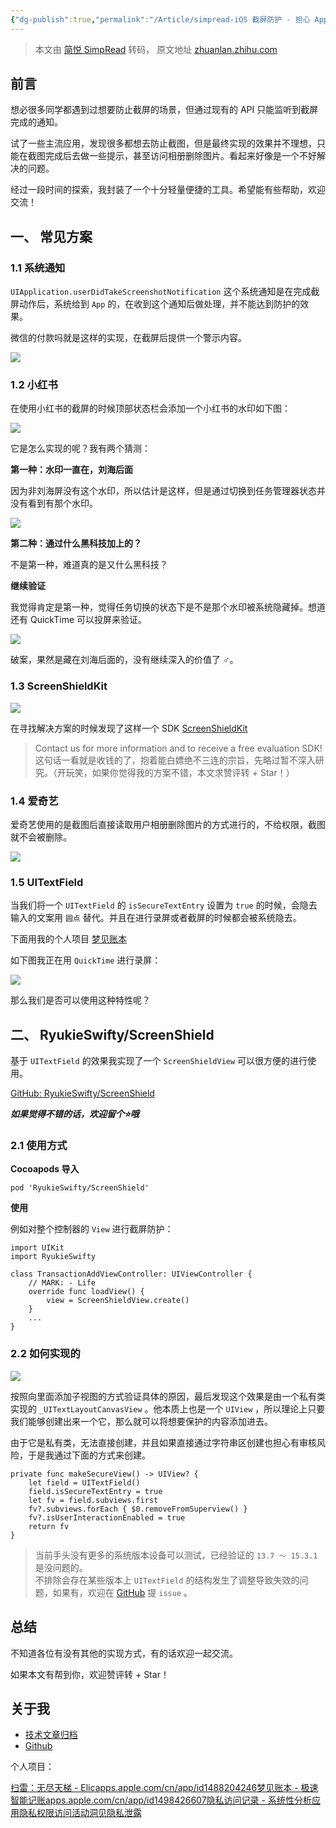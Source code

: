 ```yaml
---
{"dg-publish":true,"permalink":"/Article/simpread-iOS 截屏防护 - 担心 App 内容被截屏泄露吗？这个开源库就是你要的/"}
---
```


> 本文由 [简悦 SimpRead](http://ksria.com/simpread/) 转码， 原文地址 [zhuanlan.zhihu.com](https://zhuanlan.zhihu.com/p/469526162)

前言
--

想必很多同学都遇到过想要防止截屏的场景，但通过现有的 API 只能监听到截屏完成的通知。

试了一些主流应用，发现很多都想去防止截图，但是最终实现的效果并不理想，只能在截图完成后去做一些提示，甚至访问相册删除图片。看起来好像是一个不好解决的问题。

经过一段时间的探索，我封装了一个十分轻量便捷的工具。希望能有些帮助，欢迎交流！

一、 常见方案
-------

### 1.1 系统通知

`UIApplication.userDidTakeScreenshotNotification` 这个系统通知是在完成截屏动作后，系统给到 `App` 的，在收到这个通知后做处理，并不能达到防护的效果。

微信的付款吗就是这样的实现，在截屏后提供一个警示内容。

![](https://pic4.zhimg.com/v2-fc838ef725c2c3d101569c6c9eafc623_r.jpg)

### 1.2 小红书

在使用小红书的截屏的时候顶部状态栏会添加一个小红书的水印如下图：

![](https://pic4.zhimg.com/v2-8cca4f6928e7f02d35a16c7f9d47a507_r.jpg)

它是怎么实现的呢？我有两个猜测：

**第一种：水印一直在，刘海后面**

因为非刘海屏没有这个水印，所以估计是这样，但是通过切换到任务管理器状态并没有看到有那个水印。

![](https://pic4.zhimg.com/v2-5f242b98e73fda477b57827c7e847c23_r.jpg)

**第二种：通过什么黑科技加上的？**

不是第一种，难道真的是又什么黑科技？

**继续验证**

我觉得肯定是第一种，觉得任务切换的状态下是不是那个水印被系统隐藏掉。想道还有 QuickTime 可以投屏来验证。

![](https://pic3.zhimg.com/v2-8ea76f74af7f283f2c28d9b9e2fec4aa_r.jpg)

破案，果然是藏在刘海后面的，没有继续深入的价值了 ‍♂️。

### 1.3 ScreenShieldKit

![](https://pic1.zhimg.com/v2-ba61b48aab4b30ae1d08252ecd8717e4_b.gif)

在寻找解决方案的时候发现了这样一个 SDK [ScreenShieldKit](https://link.zhihu.com/?target=https%3A//screenshieldkit.com/)

> Contact us for more information and to receive a free evaluation SDK!  
> 这句话一看就是收钱的了，抱着能白嫖绝不三连的宗旨，先略过暂不深入研究。（开玩笑，如果你觉得我的方案不错，本文求赞评转 + Star！）

### 1.4 爱奇艺

爱奇艺使用的是截图后直接读取用户相册删除图片的方式进行的，不给权限，截图就不会被删除。

![](https://pic3.zhimg.com/v2-19be520010dd611f512299ece20a571a_r.jpg)

### 1.5 UITextField

当我们将一个 `UITextField` 的 `isSecureTextEntry` 设置为 `true` 的时候，会隐去输入的文案用 `圆点` 替代。并且在进行录屏或者截屏的时候都会被系统隐去。

下面用我的个人项目 [梦见账本](https://link.zhihu.com/?target=https%3A//apps.apple.com/cn/app/id1498426607)

如下图我正在用 `QuickTime` 进行录屏：

![](https://pic1.zhimg.com/v2-858851f6116b6d957c8d91e5bcaab7dc_r.jpg)

那么我们是否可以使用这种特性呢？

二、 RyukieSwifty/ScreenShield
----------------------------

基于 `UITextField` 的效果我实现了一个 `ScreenShieldView` 可以很方便的进行使用。

[GitHub: RyukieSwifty/ScreenShield](https://link.zhihu.com/?target=https%3A//github.com/RyukieSama/Swifty)

_**如果觉得不错的话，欢迎留个⭐️哦**_

### 2.1 使用方式

**Cocoapods 导入**

```
pod 'RyukieSwifty/ScreenShield'

```

**使用**

例如对整个控制器的 `View` 进行截屏防护：

```
import UIKit
import RyukieSwifty

class TransactionAddViewController: UIViewController {
    // MARK: - Life
    override func loadView() {
        view = ScreenShieldView.create()
    }
    ...
}

```

### 2.2 如何实现的

![](https://pic2.zhimg.com/v2-efab02443992e22f35af586dfd1ac245_r.jpg)

按照向里面添加子视图的方式验证具体的原因，最后发现这个效果是由一个私有类实现的 `_UITextLayoutCanvasView` 。他本质上也是一个 `UIView` ，所以理论上只要我们能够创建出来一个它，那么就可以将想要保护的内容添加进去。

由于它是私有类，无法直接创建，并且如果直接通过字符串区创建也担心有审核风险，于是我通过下面的方式来创建。

```
private func makeSecureView() -> UIView? {
    let field = UITextField()
    field.isSecureTextEntry = true
    let fv = field.subviews.first
    fv?.subviews.forEach { $0.removeFromSuperview() }
    fv?.isUserInteractionEnabled = true
    return fv
}

```

> 当前手头没有更多的系统版本设备可以测试，已经验证的 `13.7 ～ 15.3.1` 是没问题的。  
> 不排除会存在某些版本上 `UITextField` 的结构发生了调整导致失效的问题，如果有，欢迎在 [GitHub](https://link.zhihu.com/?target=https%3A//github.com/RyukieSama/Swifty) 提 `issue` 。

总结
--

不知道各位有没有其他的实现方式，有的话欢迎一起交流。

如果本文有帮到你，欢迎赞评转 + Star！

关于我
---

*   [技术文章归档](https://link.zhihu.com/?target=https%3A//ryukiedev.gitbook.io/wiki/)
*   [Github](https://link.zhihu.com/?target=https%3A//github.com/RyukieSama)

个人项目：

[‎扫雷：无尽天梯 - Elic​apps.apple.com/cn/app/id1488204246](https://link.zhihu.com/?target=https%3A//apps.apple.com/cn/app/id1488204246)[‎梦见账本 - 极速智能记账​apps.apple.com/cn/app/id1498426607](https://link.zhihu.com/?target=https%3A//apps.apple.com/cn/app/id1498426607)[‎隐私访问记录 - 系统性分析应用隐私权限访问活动洞见隐私泄露](https://link.zhihu.com/?target=https%3A//apps.apple.com/cn/app/id1590992377)